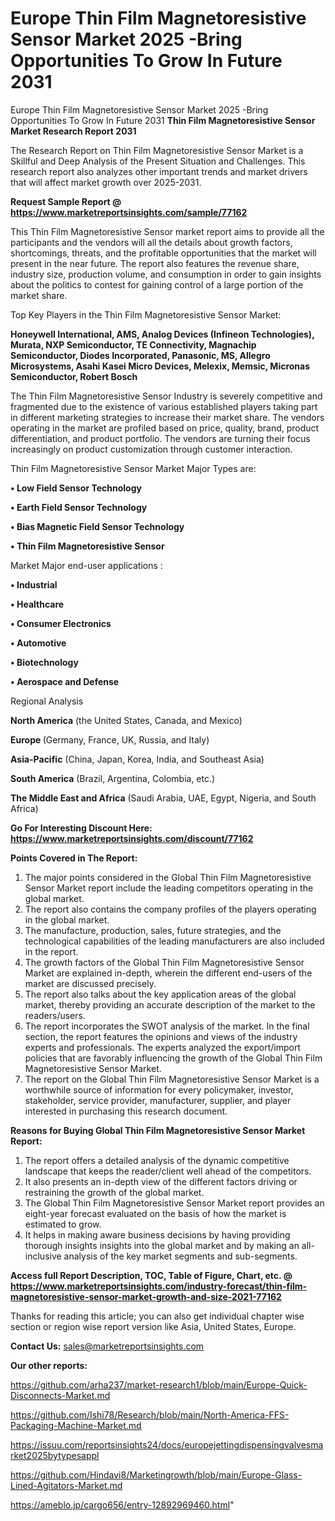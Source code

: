 # Europe Thin Film Magnetoresistive Sensor Market 2025 -Bring Opportunities To Grow In Future 2031
Europe Thin Film Magnetoresistive Sensor Market 2025 -Bring Opportunities To Grow In Future 2031
<strong>Thin Film Magnetoresistive Sensor Market Research Report 2031</strong>

The Research Report on Thin Film Magnetoresistive Sensor Market is a Skillful and Deep Analysis of the Present Situation and Challenges. This research report also analyzes other important trends and market drivers that will affect market growth over 2025-2031.

<strong>Request Sample Report @ <a href=https://www.marketreportsinsights.com/sample/77162>https://www.marketreportsinsights.com/sample/77162</a></strong>

This Thin Film Magnetoresistive Sensor market report aims to provide all the participants and the vendors will all the details about growth factors, shortcomings, threats, and the profitable opportunities that the market will present in the near future. The report also features the revenue share, industry size, production volume, and consumption in order to gain insights about the politics to contest for gaining control of a large portion of the market share.

Top Key Players in the Thin Film Magnetoresistive Sensor Market:

<strong>Honeywell International, AMS, Analog Devices (Infineon Technologies), Murata, NXP Semiconductor, TE Connectivity, Magnachip Semiconductor, Diodes Incorporated, Panasonic, MS, Allegro Microsystems, Asahi Kasei Micro Devices, Melexix, Memsic, Micronas Semiconductor, Robert Bosch</strong>

The Thin Film Magnetoresistive Sensor Industry is severely competitive and fragmented due to the existence of various established players taking part in different marketing strategies to increase their market share. The vendors operating in the market are profiled based on price, quality, brand, product differentiation, and product portfolio. The vendors are turning their focus increasingly on product customization through customer interaction.

Thin Film Magnetoresistive Sensor Market Major Types are:

<strong>• Low Field Sensor Technology

• Earth Field Sensor Technology

• Bias Magnetic Field Sensor Technology

• Thin Film Magnetoresistive Sensor</strong>

Market Major end-user applications :

<strong>• Industrial

• Healthcare

• Consumer Electronics

• Automotive

• Biotechnology

• Aerospace and Defense</strong>

Regional Analysis

</u><strong><b>North America</b></strong> (the United States, Canada, and Mexico)

<strong><b>Europe </b></strong>(Germany, France, UK, Russia, and Italy)

<strong><b>Asia-Pacific</b></strong> (China, Japan, Korea, India, and Southeast Asia)

<strong><b>South America</b></strong> (Brazil, Argentina, Colombia, etc.)

<strong><b>The Middle East and Africa</b></strong> (Saudi Arabia, UAE, Egypt, Nigeria, and South Africa)

<strong>Go For Interesting Discount Here: <a href=https://www.marketreportsinsights.com/discount/77162>https://www.marketreportsinsights.com/discount/77162</a></strong>

<strong>Points Covered in The Report:</strong>
<ol>
  <li>The major points considered in the Global Thin Film Magnetoresistive Sensor Market report include the leading competitors operating in the global market.</li>
  <li>The report also contains the company profiles of the players operating in the global market.</li>
  <li>The manufacture, production, sales, future strategies, and the technological capabilities of the leading manufacturers are also included in the report.</li>
  <li>The growth factors of the Global Thin Film Magnetoresistive Sensor Market are explained in-depth, wherein the different end-users of the market are discussed precisely.</li>
  <li>The report also talks about the key application areas of the global market, thereby providing an accurate description of the market to the readers/users.</li>
  <li>The report incorporates the SWOT analysis of the market. In the final section, the report features the opinions and views of the industry experts and professionals. The experts analyzed the export/import policies that are favorably influencing the growth of the Global Thin Film Magnetoresistive Sensor Market.</li>
  <li>The report on the Global Thin Film Magnetoresistive Sensor Market is a worthwhile source of information for every policymaker, investor, stakeholder, service provider, manufacturer, supplier, and player interested in purchasing this research document.</li>
</ol>
<strong>Reasons for Buying Global Thin Film Magnetoresistive Sensor Market Report:</strong>

<ol>
  <li>The report offers a detailed analysis of the dynamic competitive landscape that keeps the reader/client well ahead of the competitors.</li>
  <li>It also presents an in-depth view of the different factors driving or restraining the growth of the global market.</li>
  <li>The Global Thin Film Magnetoresistive Sensor Market report provides an eight-year forecast evaluated on the basis of how the market is estimated to grow.</li>
  <li>It helps in making aware business decisions by having providing thorough insights insights into the global market and by making an all-inclusive analysis of the key market segments and sub-segments.</li>
</ol>
<strong>Access full Report Description, TOC, Table of Figure, Chart, etc. @ <a href=https://www.marketreportsinsights.com/industry-forecast/thin-film-magnetoresistive-sensor-market-growth-and-size-2021-77162>https://www.marketreportsinsights.com/industry-forecast/thin-film-magnetoresistive-sensor-market-growth-and-size-2021-77162</a></strong>


Thanks for reading this article; you can also get individual chapter wise section or region wise report version like Asia, United States, Europe.

<strong>Contact Us:</strong>
sales@marketreportsinsights.com

<strong>Our other reports:</strong>

<a href=https://github.com/arha237/market-research1/blob/main/Europe-Quick-Disconnects-Market.md>https://github.com/arha237/market-research1/blob/main/Europe-Quick-Disconnects-Market.md</a>

<a href=https://github.com/Ishi78/Research/blob/main/North-America-FFS-Packaging-Machine-Market.md>https://github.com/Ishi78/Research/blob/main/North-America-FFS-Packaging-Machine-Market.md</a>

<a href=https://issuu.com/reportsinsights24/docs/europejettingdispensingvalvesmarket2025bytypesappl>https://issuu.com/reportsinsights24/docs/europejettingdispensingvalvesmarket2025bytypesappl</a>

<a href=https://github.com/Hindavi8/Marketingrowth/blob/main/Europe-Glass-Lined-Agitators-Market.md>https://github.com/Hindavi8/Marketingrowth/blob/main/Europe-Glass-Lined-Agitators-Market.md</a>

<a href=https://ameblo.jp/cargo656/entry-12892969460.html>https://ameblo.jp/cargo656/entry-12892969460.html</a>"
